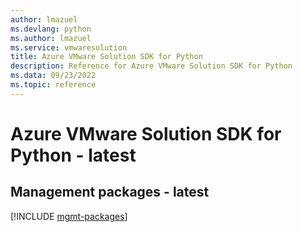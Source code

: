 ```yaml
---
author: lmazuel
ms.devlang: python
ms.author: lmazuel
ms.service: vmwaresolution
title: Azure VMware Solution SDK for Python
description: Reference for Azure VMware Solution SDK for Python
ms.data: 09/23/2022
ms.topic: reference
---
```

# Azure VMware Solution SDK for Python - latest

## Management packages - latest
[!INCLUDE [mgmt-packages](vmware-solution-mgmt-index.md)]